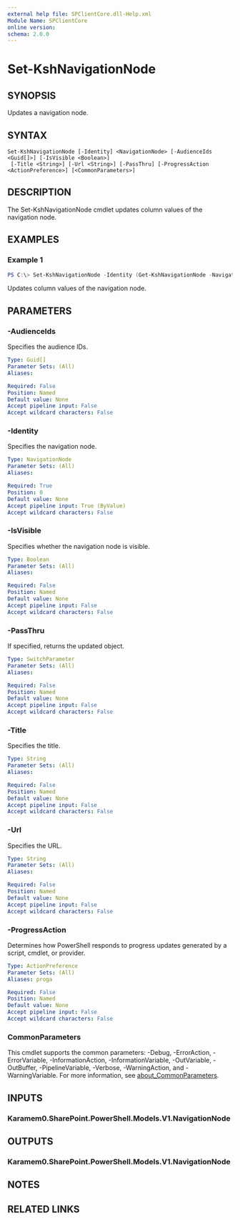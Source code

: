 ```yaml
---
external help file: SPClientCore.dll-Help.xml
Module Name: SPClientCore
online version:
schema: 2.0.0
---
```


# Set-KshNavigationNode

## SYNOPSIS
Updates a navigation node.

## SYNTAX

```
Set-KshNavigationNode [-Identity] <NavigationNode> [-AudienceIds <Guid[]>] [-IsVisible <Boolean>]
 [-Title <String>] [-Url <String>] [-PassThru] [-ProgressAction <ActionPreference>] [<CommonParameters>]
```

## DESCRIPTION
The Set-KshNavigationNode cmdlet updates column values of the navigation node.

## EXAMPLES

### Example 1
```powershell
PS C:\> Set-KshNavigationNode -Identity (Get-KshNavigationNode -NavigationNodeId 2001) -Title 'Google' -Url 'https://www.google.com'
```

Updates column values of the navigation node.

## PARAMETERS

### -AudienceIds
Specifies the audience IDs.

```yaml
Type: Guid[]
Parameter Sets: (All)
Aliases:

Required: False
Position: Named
Default value: None
Accept pipeline input: False
Accept wildcard characters: False
```

### -Identity
Specifies the navigation node.

```yaml
Type: NavigationNode
Parameter Sets: (All)
Aliases:

Required: True
Position: 0
Default value: None
Accept pipeline input: True (ByValue)
Accept wildcard characters: False
```

### -IsVisible
Specifies whether the navigation node is visible.

```yaml
Type: Boolean
Parameter Sets: (All)
Aliases:

Required: False
Position: Named
Default value: None
Accept pipeline input: False
Accept wildcard characters: False
```

### -PassThru
If specified, returns the updated object.

```yaml
Type: SwitchParameter
Parameter Sets: (All)
Aliases:

Required: False
Position: Named
Default value: None
Accept pipeline input: False
Accept wildcard characters: False
```

### -Title
Specifies the title.

```yaml
Type: String
Parameter Sets: (All)
Aliases:

Required: False
Position: Named
Default value: None
Accept pipeline input: False
Accept wildcard characters: False
```

### -Url
Specifies the URL.

```yaml
Type: String
Parameter Sets: (All)
Aliases:

Required: False
Position: Named
Default value: None
Accept pipeline input: False
Accept wildcard characters: False
```

### -ProgressAction
Determines how PowerShell responds to progress updates generated by a script, cmdlet, or provider.

```yaml
Type: ActionPreference
Parameter Sets: (All)
Aliases: proga

Required: False
Position: Named
Default value: None
Accept pipeline input: False
Accept wildcard characters: False
```

### CommonParameters
This cmdlet supports the common parameters: -Debug, -ErrorAction, -ErrorVariable, -InformationAction, -InformationVariable, -OutVariable, -OutBuffer, -PipelineVariable, -Verbose, -WarningAction, and -WarningVariable. For more information, see [about_CommonParameters](http://go.microsoft.com/fwlink/?LinkID=113216).

## INPUTS

### Karamem0.SharePoint.PowerShell.Models.V1.NavigationNode

## OUTPUTS

### Karamem0.SharePoint.PowerShell.Models.V1.NavigationNode

## NOTES

## RELATED LINKS

